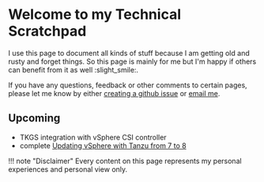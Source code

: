 # Welcome to my Technical Scratchpad

I use this page to document all kinds of stuff because I am getting old and rusty and forget things.
So this page is mainly for me but I'm happy if others can benefit from it as well :slight_smile:.

If you have any questions, feedback or other comments to certain pages, please let me know by either [creating a github issue](https://github.com/Knappek/Knappek.github.io/issues/new) or [email me](mailto:andy.knapp.ak@gmail.com).

## Upcoming

- TKGS integration with vSphere CSI controller
- complete [Updating vSphere with Tanzu from 7 to 8](./tanzu/update-tkgs-from-vsphere7-to-vsphere8.md)

!!! note "Disclaimer"
    Every content on this page represents my personal experiences and personal view only.
